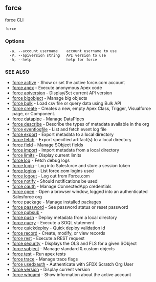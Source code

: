 ## force

force CLI

```
force
```

### Options

```
  -a, --account username    account username to use
  -V, --apiversion string   API version to use
  -h, --help                help for force
```

### SEE ALSO

* [force active](force_active.md)	 - Show or set the active force.com account
* [force apex](force_apex.md)	 - Execute anonymous Apex code
* [force apiversion](force_apiversion.md)	 - Display/Set current API version
* [force bigobject](force_bigobject.md)	 - Manage big objects
* [force bulk](force_bulk.md)	 - Load csv file or query data using Bulk API
* [force create](force_create.md)	 - Creates a new, empty Apex Class, Trigger, Visualforce page, or Component.
* [force datapipe](force_datapipe.md)	 - Manage DataPipes
* [force describe](force_describe.md)	 - Describe the types of metadata available in the org
* [force eventlogfile](force_eventlogfile.md)	 - List and fetch event log file
* [force export](force_export.md)	 - Export metadata to a local directory
* [force fetch](force_fetch.md)	 - Export specified artifact(s) to a local directory
* [force field](force_field.md)	 - Manage SObject fields
* [force import](force_import.md)	 - Import metadata from a local directory
* [force limits](force_limits.md)	 - Display current limits
* [force log](force_log.md)	 - Fetch debug logs
* [force login](force_login.md)	 - Log into Salesforce and store a session token
* [force logins](force_logins.md)	 - List force.com logins used
* [force logout](force_logout.md)	 - Log out from Force.com
* [force notify](force_notify.md)	 - Should notifications be used
* [force oauth](force_oauth.md)	 - Manage ConnectedApp credentials
* [force open](force_open.md)	 - Open a browser window, logged into an authenticated Salesforce org
* [force package](force_package.md)	 - Manage installed packages
* [force password](force_password.md)	 - See password status or reset password
* [force pubsub](force_pubsub.md)	 - 
* [force push](force_push.md)	 - Deploy metadata from a local directory
* [force query](force_query.md)	 - Execute a SOQL statement
* [force quickdeploy](force_quickdeploy.md)	 - Quick deploy validation id
* [force record](force_record.md)	 - Create, modify, or view records
* [force rest](force_rest.md)	 - Execute a REST request
* [force security](force_security.md)	 - Displays the OLS and FLS for a given SObject
* [force sobject](force_sobject.md)	 - Manage standard & custom objects
* [force test](force_test.md)	 - Run apex tests
* [force trace](force_trace.md)	 - Manage trace flags
* [force usedxauth](force_usedxauth.md)	 - Authenticate with SFDX Scratch Org User
* [force version](force_version.md)	 - Display current version
* [force whoami](force_whoami.md)	 - Show information about the active account

